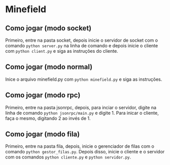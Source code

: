 # Minefield

## Como jogar (modo socket)
Primeiro, entre na pasta socket, depois inicie o servidor de socket com o comando `python server.py` na linha de comando e depois inicie o cliente com `python client.py` e siga as instruções do cliente.

## Como jogar (modo normal)
Inice o arquivo minefield.py com `python minefield.py` e siga as instruções.

## Como jogar (modo rpc)
Primeiro, entre na pasta jsonrpc, depois, para inciar o servidor, digite na linha de comando `python jsonrpc/main.py` e digite 1. Para inicar o cliente, faça o mesmo, digitando 2 ao invés de 1.

## Como jogar (modo fila)
Primeiro, entre na pasta fila, depois, inicie o gerenciador de filas com o comando `python gestor_filas.py`. Depois disso, inicie o cliente e o servidor com os comandos `python cliente.py` e `python servidor.py`.